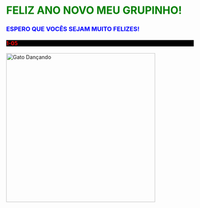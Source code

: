 
<body>
    <h1 style="color: green;">FELIZ ANO NOVO MEU GRUPINHO!</h1>
    <h3 style="color: blue;">ESPERO QUE VOCÊS SEJAM MUITO FELIZES!</h3>
    <h4 style="color: red; background-color: black;">1-05</h4>
    <img src="https://media.tenor.com/pzaBHhUlVQ8AAAAM/gato-dan%C3%A7ando.gif" alt="Gato Dançando" width="400" height="400">
